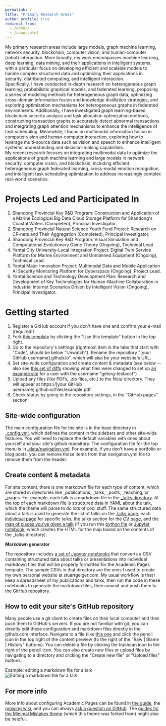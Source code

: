 ```yaml
---
permalink: /
title: "Primary Research Areas"
author_profile: true
redirect_from: 
  - /about/
  - /about.html
---
```


  My primary research areas include large models, graph machine learning, network security, blockchain, computer vision, and human-computer (robot) interaction. More broadly, my work encompasses machine learning, deep learning, data mining, and their applications in intelligent systems, with a particular focus on developing efficient and scalable models to handle complex structured data and optimizing their applications in security, distributed computing, and intelligent interaction.  
  Specifically, I have conducted in-depth research on heterogeneous graph learning, probabilistic graphical models, and federated learning, proposing a series of modeling methods for heterogeneous graph data, optimizing cross-domain information fusion and knowledge distillation strategies, and exploring optimization mechanisms for heterogeneous graphs in federated environments. Additionally, I have investigated graph learning-based blockchain security analysis and task allocation optimization methods, constructing transaction graphs to accurately detect abnormal transactions and integrating graph attention mechanisms to enhance the intelligence of task scheduling. Meanwhile, I focus on multimodal information fusion in computer vision and human-computer interaction, exploring how to leverage multi-source data such as vision and speech to enhance intelligent systems' understanding and decision-making capabilities.  
  My recent research focuses on integrating multimodal data to optimize the applications of graph machine learning and large models in network security, computer vision, and blockchain, including efficient heterogeneous graph federated learning, cross-modal emotion recognition, and intelligent task scheduling optimization to address increasingly complex real-world scenarios.

Projects Led and Participated In
======
1. Shandong Provincial Key R&D Program: Construction and Application of a Marine Ecological Big Data Cloud Storage Platform for Shandong's Coastal Waters (Completed), Principal Investigator.
2. Shandong Provincial Natural Science Youth Fund Project: Research on CP-nets and Their Aggregation (Completed), Principal Investigator.
3. Shandong Provincial Key R&D Program: Visual Simulation and Computational Evolutionary Game Theory (Ongoing), Technical Lead.
4. Yantai City University-Local Integration Project: Digital Twin Service Platform for Marine Environment and Unmanned Equipment (Ongoing), Technical Lead.
5. Yantai Major Innovation Project: Multimodal Data and Mobile Application AI Security Monitoring Platform for Cyberspace (Ongoing), Project Lead.
6. Yantai Science and Technology Development Plan: Research and Development of Key Technologies for Human-Machine Collaboration in Industrial Internet Scenarios Driven by Intelligent Vision (Ongoing), Principal Investigator.

Getting started
======
1. Register a GitHub account if you don't have one and confirm your e-mail (required!)
1. Fork [this template](https://github.com/academicpages/academicpages.github.io) by clicking the "Use this template" button in the top right. 
1. Go to the repository's settings (rightmost item in the tabs that start with "Code", should be below "Unwatch"). Rename the repository "[your GitHub username].github.io", which will also be your website's URL.
1. Set site-wide configuration and create content & metadata (see below -- also see [this set of diffs](http://archive.is/3TPas) showing what files were changed to set up [an example site](https://getorg-testacct.github.io) for a user with the username "getorg-testacct")
1. Upload any files (like PDFs, .zip files, etc.) to the files/ directory. They will appear at https://[your GitHub username].github.io/files/example.pdf.  
1. Check status by going to the repository settings, in the "GitHub pages" section

Site-wide configuration
------
The main configuration file for the site is in the base directory in [_config.yml](https://github.com/academicpages/academicpages.github.io/blob/master/_config.yml), which defines the content in the sidebars and other site-wide features. You will need to replace the default variables with ones about yourself and your site's github repository. The configuration file for the top menu is in [_data/navigation.yml](https://github.com/academicpages/academicpages.github.io/blob/master/_data/navigation.yml). For example, if you don't have a portfolio or blog posts, you can remove those items from that navigation.yml file to remove them from the header. 

Create content & metadata
------
For site content, there is one markdown file for each type of content, which are stored in directories like _publications, _talks, _posts, _teaching, or _pages. For example, each talk is a markdown file in the [_talks directory](https://github.com/academicpages/academicpages.github.io/tree/master/_talks). At the top of each markdown file is structured data in YAML about the talk, which the theme will parse to do lots of cool stuff. The same structured data about a talk is used to generate the list of talks on the [Talks page](https://academicpages.github.io/talks), each [individual page](https://academicpages.github.io/talks/2012-03-01-talk-1) for specific talks, the talks section for the [CV page](https://academicpages.github.io/cv), and the [map of places you've given a talk](https://academicpages.github.io/talkmap.html) (if you run this [python file](https://github.com/academicpages/academicpages.github.io/blob/master/talkmap.py) or [Jupyter notebook](https://github.com/academicpages/academicpages.github.io/blob/master/talkmap.ipynb), which creates the HTML for the map based on the contents of the _talks directory).

**Markdown generator**

The repository includes [a set of Jupyter notebooks](https://github.com/academicpages/academicpages.github.io/tree/master/markdown_generator
) that converts a CSV containing structured data about talks or presentations into individual markdown files that will be properly formatted for the Academic Pages template. The sample CSVs in that directory are the ones I used to create my own personal website at stuartgeiger.com. My usual workflow is that I keep a spreadsheet of my publications and talks, then run the code in these notebooks to generate the markdown files, then commit and push them to the GitHub repository.

How to edit your site's GitHub repository
------
Many people use a git client to create files on their local computer and then push them to GitHub's servers. If you are not familiar with git, you can directly edit these configuration and markdown files directly in the github.com interface. Navigate to a file (like [this one](https://github.com/academicpages/academicpages.github.io/blob/master/_talks/2012-03-01-talk-1.md) and click the pencil icon in the top right of the content preview (to the right of the "Raw | Blame | History" buttons). You can delete a file by clicking the trashcan icon to the right of the pencil icon. You can also create new files or upload files by navigating to a directory and clicking the "Create new file" or "Upload files" buttons. 

Example: editing a markdown file for a talk
![Editing a markdown file for a talk](/images/editing-talk.png)

For more info
------
More info about configuring Academic Pages can be found in [the guide](https://academicpages.github.io/markdown/), the [growing wiki](https://github.com/academicpages/academicpages.github.io/wiki), and you can always [ask a question on GitHub](https://github.com/academicpages/academicpages.github.io/discussions). The [guides for the Minimal Mistakes theme](https://mmistakes.github.io/minimal-mistakes/docs/configuration/) (which this theme was forked from) might also be helpful.
